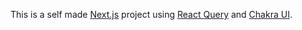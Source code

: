 This is a self made [Next.js](https://nextjs.org/) project using [React Query](https://react-query.tanstack.com/) and [Chakra UI](https://chakra-ui.com/).
